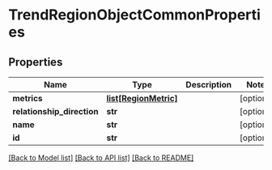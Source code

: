 # TrendRegionObjectCommonProperties

## Properties
Name | Type | Description | Notes
------------ | ------------- | ------------- | -------------
**metrics** | [**list[RegionMetric]**](RegionMetric.md) |  | [optional] 
**relationship_direction** | **str** |  | [optional] 
**name** | **str** |  | [optional] 
**id** | **str** |  | [optional] 

[[Back to Model list]](../README.md#documentation-for-models) [[Back to API list]](../README.md#documentation-for-api-endpoints) [[Back to README]](../README.md)


